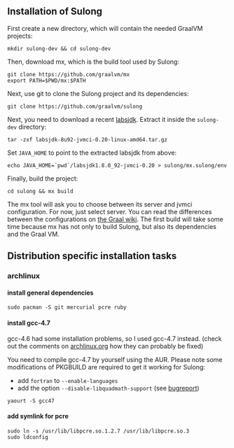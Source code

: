 ## Installation of Sulong

First create a new directory, which will contain the needed GraalVM
projects:

```
mkdir sulong-dev && cd sulong-dev
```

Then, download mx, which is the build tool used by Sulong:

```
git clone https://github.com/graalvm/mx
export PATH=$PWD/mx:$PATH
```

Next, use git to clone the Sulong project and its dependencies:

```
git clone https://github.com/graalvm/sulong
```

Next, you need to download a recent
[labsjdk](http://www.oracle.com/technetwork/oracle-labs/program-languages/downloads/index.html).
Extract it inside the `sulong-dev` directory:

```
tar -zxf labsjdk-8u92-jvmci-0.20-linux-amd64.tar.gz
```

Set `JAVA_HOME` to point to the extracted labsjdk from above:

```
echo JAVA_HOME=`pwd`/labsjdk1.8.0_92-jvmci-0.20 > sulong/mx.sulong/env
```

Finally, build the project:

```
cd sulong && mx build
```

The mx tool will ask you to choose between its server and jvmci
configuration. For now, just select server. You can read the differences
between the configurations on
[the Graal wiki](https://wiki.openjdk.java.net/display/Graal/Instructions). The first
build will take some time because mx has not only to build Sulong,
but also its dependencies and the Graal VM.

## Distribution specific installation tasks

### archlinux

#### install general dependencies

```
sudo pacman -S git mercurial pcre ruby
```

#### install gcc-4.7

gcc-4.6 had some installation problems, so I used gcc-4.7 instead. (check out the comments on [archlinux.org](https://aur.archlinux.org/packages/gcc46) how they can probably be fixed)

You need to compile gcc-4.7 by yourself using the AUR. Please note some modifications of PKGBUILD are required to get it working for Sulong:

* add ```fortran``` to ```--enable-languages```
* add the option ```--disable-libquadmath-support``` (see [bugreport](https://gcc.gnu.org/bugzilla/show_bug.cgi?id=47648))

```
yaourt -S gcc47
```

#### add symlink for pcre

```
sudo ln -s /usr/lib/libpcre.so.1.2.7 /usr/lib/libpcre.so.3
sudo ldconfig
```
